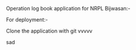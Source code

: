 Operation log book application for NRPL Bijwasan:-

For deployment:-

Clone the application with git
vvvvv

sad